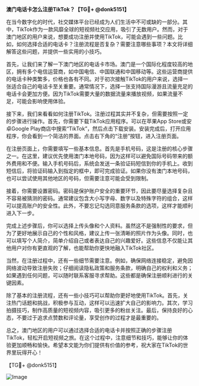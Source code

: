 **澳门电话卡怎么注册TikTok？【TG💪+ @donk5151】**

在当今数字化的时代，社交媒体平台已经成为人们生活中不可或缺的一部分。其中，TikTok作为一款风靡全球的短视频社交应用，吸引了无数用户。然而，对于澳门地区的用户来说，想要成功注册并使用TikTok，可能会遇到一些问题。比如，如何选择合适的电话卡？注册流程是否复杂？需要注意哪些事项？本文将详细解答这些问题，并提供一些实用的小技巧。

首先，让我们来了解一下澳门地区的电话卡市场。澳门是一个国际化程度较高的地区，拥有多个电信运营商，如中国电信、中国联通和中国移动等。这些运营商提供的电话卡种类繁多，价格也各有不同。对于初次接触TikTok的用户来说，选择一张适合自己的电话卡至关重要。通常情况下，选择一张支持国际漫游且流量充足的电话卡会更加方便。因为TikTok需要大量的数据流量来播放视频，如果流量不足，可能会影响使用体验。

接下来，我们来看看如何注册TikTok。注册过程其实并不复杂，但需要按照一定的步骤进行操作。首先，你需要下载TikTok应用程序。可以在苹果App Store或安卓Google Play商店中搜索“TikTok”，然后点击下载安装。安装完成后，打开应用程序，你会看到一个简洁的界面。点击右下角的“注册”按钮，进入注册页面。

在注册页面上，你需要填写一些基本信息。首先是手机号码，这是注册的核心步骤之一。在这里，建议优先使用澳门本地号码，因为这样可以避免国际号码带来的额外费用和不便。输入手机号码后，系统会发送一条验证码短信到你的手机上。收到短信后，将验证码输入到指定的框中，即可完成验证。如果你没有澳门本地号码，也可以尝试使用其他地区的号码，但需要注意可能会受到限制。

接着，你需要设置密码。密码是保护账户安全的重要环节，因此要尽量选择复杂且不容易被猜测的密码。通常建议包含大小写字母、数字以及特殊字符的组合，这样可以提高账户的安全性。此外，不要忘记勾选同意服务条款的选项，这样才能顺利进入下一步。

完成上述步骤后，你可以选择上传头像和个人资料。虽然这不是强制性的要求，但为了更好地展示自己的个性和风格，建议上传一张清晰的照片作为头像。同时，也可以填写个人简介，简单介绍自己或者表达自己的兴趣爱好。这些信息不仅能让其他用户对你有更直观的了解，也能帮助你更快地融入TikTok社区。

当然，在注册过程中，还有一些细节需要注意。例如，确保网络连接稳定，避免因网络波动导致注册失败；仔细阅读隐私政策和服务条款，明确自己的权利和义务；如果遇到任何问题，可以随时联系客服寻求帮助。这些都是确保注册顺利进行的关键因素。

除了基本的注册流程，还有一些小技巧可以帮助你更好地使用TikTok。首先，关注热门话题和挑战，积极参与互动，这样可以迅速扩大自己的影响力。其次，学习拍摄技巧，制作高质量的短视频内容，吸引更多的粉丝关注。最后，保持良好的心态，不要过于追求点赞数和评论量，享受创作的过程才是最重要的。

总之，澳门地区的用户可以通过选择合适的电话卡并按照正确的步骤注册TikTok，轻松开启短视频之旅。在这个过程中，注意细节和技巧，能够让你的体验更加顺畅和愉快。希望本文能为你们提供有价值的参考，祝大家在TikTok的世界里玩得开心！

【TG💪+ @donk5151】 

![Image](https://i.postimg.cc/rwNCRYN7/Snipaste-2025-04-30-17-27-05.png)